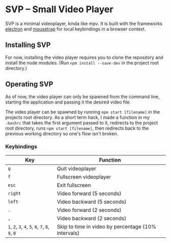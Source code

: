 # SVP &ndash; Small Video Player

SVP is a minimal videoplayer, kinda like mpv. It is built with the frameworks [electron](https://www.electronjs.org/) and [mousetrap](https://www.npmjs.com/package/mousetrap) for local keybindings in a browser context.

## Installing SVP

For now, installing the video player requires you to clone the repository and install the node modules. (Run `npm install --save-dev` in the project root directory.)

## Operating SVP

As of now, the video player can only be spawned from the command line, starting the application and passing it the desired video file. 

The video player can be spawned by running `npm start [filename]` in the projects root directory. As a short term hack, I made a function in my `.bashrc` that takes the first argument passed to it, redirects to the project root directory, runs `npm start [filename]`, then redirects back to the previous working directory so one's flow isn't broken.

### Keybindings

| Key                                              | Function                                            |
| ------------------------------------------------ | --------------------------------------------------- |
| `q`                                              | Quit videoplayer                                    |
| `f`                                              | Fullscreen videoplayer                              |
| `esc`                                            | Exit fullscreen                                     |
| `right`                                          | Video forward (5 seconds)                           |
| `left`                                           | Video backward (5 seconds)                          |
| `.`                                              | Video forward (2 seconds)                           |
| `,`                                              | Video backward (2 seconds)                          |
| `1`, `2`, `3`, `4`, `5`, `6`, `7`, `8`, `9`, `0` | Skip to time in video by percentage (10% intervals) |

